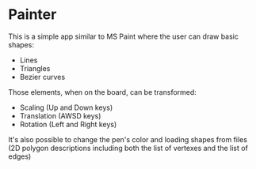# Painter

This is a simple app similar to MS Paint where the user can draw basic shapes:

- Lines
- Triangles
- Bezier curves

Those elements, when on the board, can be transformed:

- Scaling (Up and Down keys)
- Translation (AWSD keys)
- Rotation (Left and Right keys)

It's also possible to change the pen's color and loading shapes from files (2D polygon descriptions including both the list of vertexes and the list of edges)
